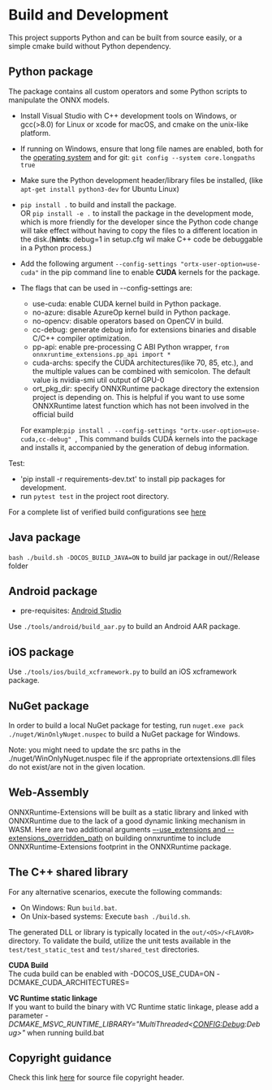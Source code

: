 # Build and Development

This project supports Python and can be built from source easily, or a simple cmake build without Python dependency.

## Python package

The package contains all custom operators and some Python scripts to manipulate the ONNX models.

- Install Visual Studio with C++ development tools on Windows, or gcc(>8.0) for Linux or xcode for macOS, and cmake on the unix-like platform.
- If running on Windows, ensure that long file names are enabled, both for the [operating system](https://docs.microsoft.com/en-us/windows/win32/fileio/maximum-file-path-limitation?tabs=cmd) and for git: `git config --system core.longpaths true`
- Make sure the Python development header/library files be installed, (like `apt-get install python3-dev` for Ubuntu Linux)
- `pip install .` to build and install the package.<br/> OR `pip install -e .` to install the package in the development mode, which is more friendly for the developer since the Python code change will take effect without having to copy the files to a different location in the disk.(**hints**: debug=1 in setup.cfg wil make C++ code be debuggable in a Python process.)
- Add the following argument `--config-settings "ortx-user-option=use-cuda"` in the pip command line to enable **CUDA** kernels for the package.
- The flags that can be used in --config-settings are:
  - use-cuda: enable CUDA kernel build in Python package.
  - no-azure: disable AzureOp kernel build in Python package.
  - no-opencv: disable operators based on OpenCV in build.
  - cc-debug: generate debug info for extensions binaries and disable C/C++ compiler optimization.
  - pp-api: enable pre-processing C ABI Python wrapper, `from onnxruntime_extensions.pp_api import *`
  - cuda-archs: specify the CUDA architectures(like 70, 85, etc.), and the multiple values can be combined with semicolon. The default value is nvidia-smi util output of GPU-0
  - ort\_pkg\_dir: specify ONNXRuntime package directory the extension project is depending on. This is helpful if you want to use some ONNXRuntime latest function which has not been involved in the official build

  For example:`pip install . --config-settings "ortx-user-option=use-cuda,cc-debug" `, This command builds CUDA kernels into the package and installs it, accompanied by the generation of debug information.

Test:

- 'pip install -r requirements-dev.txt' to install pip packages for development.
- run `pytest test` in the project root directory.

For a complete list of verified build configurations see [here](<./ci_matrix.md>)

## Java package

`bash ./build.sh -DOCOS_BUILD_JAVA=ON` to build jar package in out/<OS>/Release folder

## Android package

- pre-requisites: [Android Studio](https://developer.android.com/studio)

Use `./tools/android/build_aar.py` to build an Android AAR package.

## iOS package

Use `./tools/ios/build_xcframework.py` to build an iOS xcframework package.

## NuGet package

In order to build a local NuGet package for testing, run `nuget.exe pack ./nuget/WinOnlyNuget.nuspec` to build a NuGet package for Windows.

Note: you might need to update the src paths in the ./nuget/WinOnlyNuget.nuspec file if the appropriate ortextensions.dll files do not exist/are not in the given location.

## Web-Assembly

ONNXRuntime-Extensions will be built as a static library and linked with ONNXRuntime due to the lack of a good dynamic linking mechanism in WASM. Here are two additional arguments [–-use_extensions and --extensions_overridden_path](https://github.com/microsoft/onnxruntime/blob/860ba8820b72d13a61f0d08b915cd433b738ffdc/tools/ci_build/build.py#L416) on building onnxruntime to include ONNXRuntime-Extensions footprint in the ONNXRuntime package.

## The C++ shared library

For any alternative scenarios, execute the following commands:

- On Windows: Run `build.bat`.
- On Unix-based systems: Execute `bash ./build.sh`.

The generated DLL or library is typically located in the `out/<OS>/<FLAVOR>` directory. To validate the build, utilize the unit tests available in the `test/test_static_test` and `test/shared_test` directories.

**CUDA Build**  
The cuda build can be enabled with -DOCOS_USE_CUDA=ON -DCMAKE_CUDA_ARCHITECTURES=<arch>

**VC Runtime static linkage**  
If you want to build the binary with VC Runtime static linkage, please add a parameter _-DCMAKE_MSVC_RUNTIME_LIBRARY="MultiThreaded$<$<CONFIG:Debug>:Debug>"_ when running build.bat

## Copyright guidance

Check this link [here](https://docs.opensource.microsoft.com/releasing/general-guidance/copyright-headers/) for source file copyright header.
